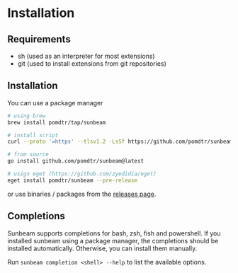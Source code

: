 # Installation

## Requirements

- sh (used as an interpreter for most extensions)
- git (used to install extensions from git repositories)

## Installation

You can use a package manager

```bash
# using brew
brew install pomdtr/tap/sunbeam

# install script
curl --proto '=https' --tlsv1.2 -LsSf https://github.com/pomdtr/sunbeam/releases/latest/download/install.sh | sh

# from source
go install github.com/pomdtr/sunbeam@latest

# usign eget (https://github.com/zyedidia/eget)
eget install pomdtr/sunbeam --pre-release
```

or use binaries / packages from the [releases page](https://github.com/pomdtr/sunbeam/releases/latest).

## Completions

Sunbeam supports completions for bash, zsh, fish and powershell. If you installed sunbeam using a package manager, the completions should be installed automatically. Otherwise, you can install them manually.

Run `sunbeam completion <shell> --help` to list the available options.
